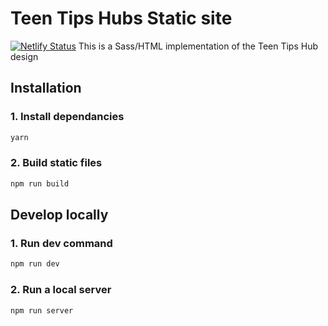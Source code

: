 # Teen Tips Hubs Static site

[![Netlify Status](https://api.netlify.com/api/v1/badges/2a384824-6a47-4fba-b59e-9cf9bfd0a4f1/deploy-status)](https://app.netlify.com/sites/teamtips-hub/deploys)
This is a Sass/HTML implementation of the Teen Tips Hub design

## Installation

### 1. Install dependancies

```bash
yarn
```

### 2. Build static files


```bash
npm run build
```

## Develop locally

### 1. Run dev command

```bash
npm run dev
```

### 2. Run a local server

```bash
npm run server
```
